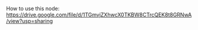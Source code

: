 How to use this node:
https://drive.google.com/file/d/1TGmvjZXhwcX0TKBW8CTrcQEK8t8GRNwA/view?usp=sharing
